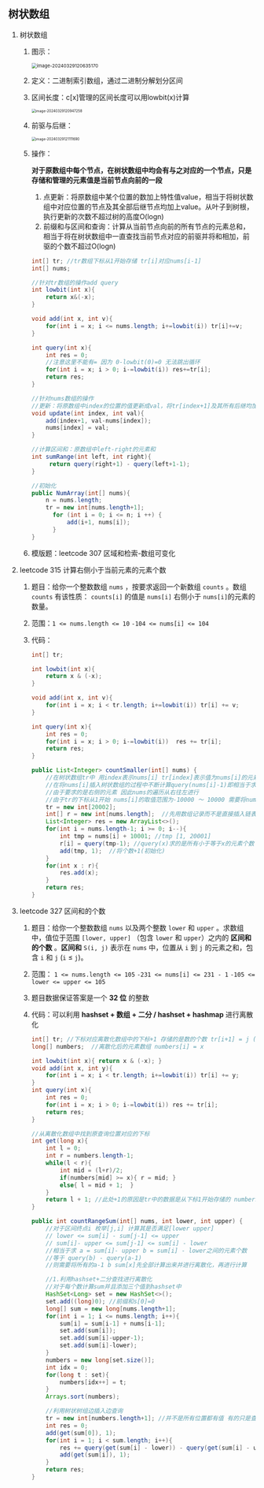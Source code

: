 ## 树状数组

1. 树状数组

   1. 图示：

      <img src="树状数组.assets/image-20240329120635170.png" alt="image-20240329120635170" style="zoom:67%;" />

   2. 定义：二进制索引数组，通过二进制分解划分区间

   3. 区间长度：c[x]管理的区间长度可以用lowbit(x)计算

      <img src="树状数组.assets/image-20240329120947258.png" alt="image-20240329120947258" style="zoom:50%;" />

   4. 前驱与后继：

      <img src="树状数组.assets/image-20240329121111690.png" alt="image-20240329121111690" style="zoom:50%;" />

   5. 操作：

      **对于原数组中每个节点，在树状数组中均会有与之对应的一个节点，只是存储和管理的元素值是当前节点向前的一段**

      1. 点更新：将原数组中某个位置的数加上特性值value，相当于将树状数组中对应位置的节点及其全部后继节点均加上value。从叶子到树根，执行更新的次数不超过树的高度O(logn)
      2. 前缀和与区间和查询：计算从当前节点向前的所有节点的元素总和，相当于将在树状数组中一直查找当前节点对应的前驱并将和相加，前驱的个数不超过O(logn)

      ```java
      int[] tr; //tr数组下标从1开始存储 tr[i]对应nums[i-1]
      int[] nums;
      
      //针对tr数组的操作add query
      int lowbit(int x){
          return x&(-x);
      }
      
      void add(int x, int v){
          for(int i = x; i <= nums.length; i+=lowbit(i)) tr[i]+=v;
      }
      
      int query(int x){
          int res = 0;
          //注意这里不能有= 因为 0-lowbit(0)=0 无法跳出循环
          for(int i = x; i > 0; i-=lowbit(i)) res+=tr[i];
          return res;
      }
      
      //针对nums数组的操作
      //更新：将原数组中index的位置的值更新成val，将tr[index+1]及其所有后继均加上val-nums[index]
      void update(int index, int val){
          add(index+1, val-nums[index]);
          nums[index] = val;
      }
      
      //计算区间和：原数组中left-right的元素和
      int sumRange(int left, int right){
           return query(right+1) - query(left+1-1);
      }
      
      //初始化
      public NumArray(int[] nums){
          n = nums.length;
          tr = new int[nums.length+1];
        	for (int i = 0; i <= n; i ++) {
          		add(i+1, nums[i]);
      		}
      }
      ```

   6. 模版题：leetcode 307 区域和检索-数组可变化



2. leetcode 315 计算右侧小于当前元素的元素个数

   1. 题目：给你一个整数数组 `nums` ，按要求返回一个新数组 `counts` 。数组 `counts` 有该性质： `counts[i]` 的值是 `nums[i]` 右侧小于 `nums[i]`的元素的数量。

   2. 范围：`1 <= nums.length <= 10` `-104 <= nums[i] <= 104`

   3. 代码：

      ```java
      int[] tr;
      
      int lowbit(int x){
          return x & (-x);
      }
      
      void add(int x, int v){
          for(int i = x; i < tr.length; i+=lowbit(i)) tr[i] += v;
      }
      
      int query(int x){
          int res = 0;
          for(int i = x; i > 0; i-=lowbit(i))  res += tr[i];
          return res;
      }
      
      public List<Integer> countSmaller(int[] nums) {
          //在树状数组tr中 用index表示nums[i] tr[index]表示值为nums[i]的元素个数
          //在将nums[i]插入树状数组的过程中不断计算query(nums[i]-1)即相当于求所有小于等于nums[i]-1的元素个数
          //由于要求的是右侧的元素 因此nums的遍历从右往左进行
          //由于tr的下标从1开始 nums[i]的取值范围为-10000 ～ 10000 需要将nums[i]+10001映射到从1开始
          tr = new int[20002];
          int[] r = new int[nums.length];  //先用数组记录而不是直接插入链表中否则会超时
          List<Integer> res = new ArrayList<>();
          for(int i = nums.length-1; i >= 0; i--){
              int tmp = nums[i] + 10001; //tmp [1, 20001]
              r[i] = query(tmp-1); //query(x)求的是所有小于等于x的元素个数
              add(tmp, 1);  //将个数+1(初始化)
          }
          for(int x : r){
              res.add(x);
          }
          return res;
      }
      ```

      

3. leetcode 327 区间和的个数

   1. 题目：给你一个整数数组 `nums` 以及两个整数 `lower` 和 `upper` 。求数组中，值位于范围 `[lower, upper]` （包含 `lower` 和 `upper`）之内的 **区间和的个数** 。**区间和** `S(i, j)` 表示在 `nums` 中，位置从 `i` 到 `j` 的元素之和，包含 `i` 和 `j` (`i` ≤ `j`)。

   2. 范围： `1 <= nums.length <= 105` `-231 <= nums[i] <= 231 - 1` `-105 <= lower <= upper <= 105`

   3. 题目数据保证答案是一个 **32 位** 的整数

   4. 代码：可以利用 **hashset + 数组 + 二分 /  hashset + hashmap** 进行离散化

      ```java
      int[] tr; //下标对应离散化数组中的下标+1 存储的是数的个数 tr[i+1] = j (x的个数)
      long[] numbers;  //离散化后的元素数组 numbers[i] = x
      
      int lowbit(int x){ return x & (-x); }
      void add(int x, int y){
          for(int i = x; i < tr.length; i+=lowbit(i)) tr[i] += y;
      }
      int query(int x){
          int res = 0;
          for(int i = x; i > 0; i-=lowbit(i)) res += tr[i];
          return res;
      }
      
      //从离散化数组中找到原查询位置对应的下标
      int get(long x){
          int l = 0;
          int r = numbers.length-1;
          while(l < r){
              int mid = (l+r)/2;
              if(numbers[mid] >= x){ r = mid; }
              else{ l = mid + 1;  }
          }
          return l + 1; //此处+1的原因是tr中的数据是从下标1开始存储的 numbers中是从0开始存储的
      }
      
      public int countRangeSum(int[] nums, int lower, int upper) {
          //对于区间终点i 枚举[j,i] 计算其是否满足[lower upper]
          // lower <= sum[i] - sum[j-1] <= upper
          // sum[i]- upper <= sum[j-1] <= sum[i] - lower
          //相当于求 a = sum[i]- upper b = sum[i] - lower之间的元素个数
          //等于 query(b) - query(a-1)
          //则需要将所有的a-1 b sum[x]先全部计算出来并进行离散化，再进行计算
      
          //1.利用hashset+二分查找进行离散化
          //对于每个数计算sum并且添加三个值到hashset中
          HashSet<Long> set = new HashSet<>();
          set.add((long)0); //前缀和s[0]=0
          long[] sum = new long[nums.length+1]; 
          for(int i = 1; i <= nums.length; i++){
              sum[i] = sum[i-1] + nums[i-1];
              set.add(sum[i]);
              set.add(sum[i]-upper-1);
              set.add(sum[i]-lower);
          }
          numbers = new long[set.size()];
          int idx = 0;
          for(long t : set){
              numbers[idx++] = t;
          }
          Arrays.sort(numbers);
      
          //利用树状树组边插入边查询
          tr = new int[numbers.length+1]; //并不是所有位置都有值 有的只是查询位置
          int res = 0;
          add(get(sum[0]), 1);
          for(int i = 1; i < sum.length; i++){
              res += query(get(sum[i] - lower)) - query(get(sum[i] - upper -1));
              add(get(sum[i]), 1); 
          }   
          return res;
      }
      ```
      
      